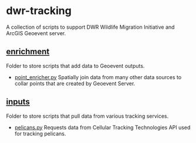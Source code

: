 # dwr-tracking
A collection of scripts to support DWR Wildlife Migration Initiative and ArcGIS Geoevent server.
## [enrichment](enrichment)
Folder to store scripts that add data to Geoevent outputs.

- [point_enricher.py](enrichment/point_enricher.py) Spatially join data from many other data sources to collar points that are created by Geoevent Server.

## [inputs](inputs)
Folder to store scripts that pull data from various tracking services.

- [pelicans.py](inputs/pelicans.py) Requests data from Cellular Tracking Technologies API used for tracking pelicans.


